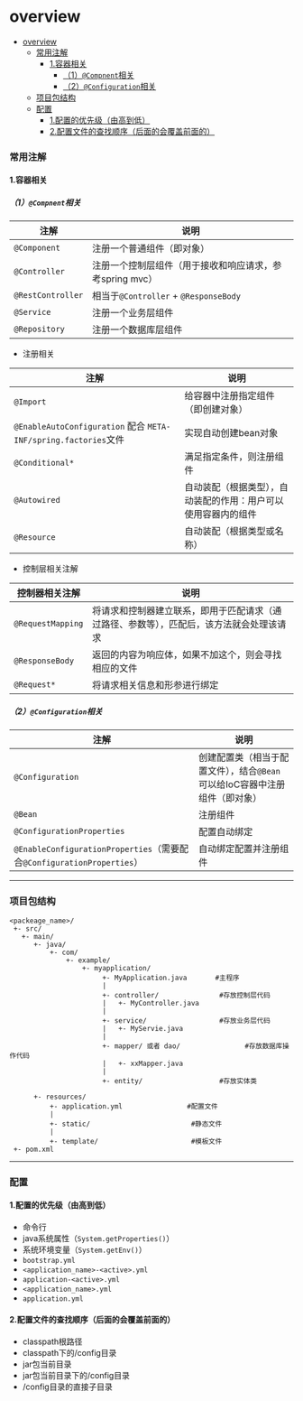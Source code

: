 # overview

<!-- @import "[TOC]" {cmd="toc" depthFrom=1 depthTo=6 orderedList=false} -->
<!-- code_chunk_output -->

- [overview](#overview)
    - [常用注解](#常用注解)
      - [1.容器相关](#1容器相关)
        - [（1）`@Compnent`相关](#1compnent相关)
        - [（2）`@Configuration`相关](#2configuration相关)
    - [项目包结构](#项目包结构)
    - [配置](#配置)
      - [1.配置的优先级（由高到低）](#1配置的优先级由高到低)
      - [2.配置文件的查找顺序（后面的会覆盖前面的）](#2配置文件的查找顺序后面的会覆盖前面的)

<!-- /code_chunk_output -->

### 常用注解

#### 1.容器相关

##### （1）`@Compnent`相关

|注解|说明|
|-|-|
|`@Component`|注册一个普通组件（即对象）|
|`@Controller`|注册一个控制层组件（用于接收和响应请求，参考spring mvc）|
|`@RestController`|相当于`@Controller` + `@ResponseBody`|
|`@Service`|注册一个业务层组件|
|`@Repository`|注册一个数据库层组件|

* 注册相关

|注解|说明|
|-|-|
|`@Import`|给容器中注册指定组件（即创建对象）|
|`@EnableAutoConfiguration` 配合 `META-INF/spring.factories`文件|实现自动创建bean对象|
|`@Conditional*`|满足指定条件，则注册组件|
|`@Autowired`|自动装配（根据类型），自动装配的作用：用户可以使用容器内的组件|
|`@Resource`|自动装配（根据类型或名称）|


* 控制层相关注解

|控制器相关注解|说明|
|-|-|
|`@RequestMapping`|将请求和控制器建立联系，即用于匹配请求（通过路径、参数等），匹配后，该方法就会处理该请求|
|`@ResponseBody`|返回的内容为响应体，如果不加这个，则会寻找相应的文件|
|`@Request*`|将请求相关信息和形参进行绑定|

##### （2）`@Configuration`相关

|注解|说明|
|-|-|
|`@Configuration`|创建配置类（相当于配置文件），结合`@Bean`可以给IoC容器中注册组件（即对象）|
|`@Bean`|注册组件|
|`@ConfigurationProperties`|配置自动绑定|
|`@EnableConfigurationProperties`（需要配合`@ConfigurationProperties`）|自动绑定配置并注册组件|

***

### 项目包结构

```shell
<packeage_name>/
 +- src/
   +- main/
      +- java/
          +- com/
              +- example/
                  +- myapplication/
                       +- MyApplication.java       #主程序
                       |
                       +- controller/               #存放控制层代码
                       |   +- MyController.java
                       |
                       +- service/                  #存放业务层代码
                       |   +- MyServie.java
                       |
                       +- mapper/ 或者 dao/                #存放数据库操作代码
                       |   +- xxMapper.java
                       |
                       +- entity/                   #存放实体类

      +- resources/
          +- application.yml                #配置文件
          |
          +- static/                         #静态文件
          |
          +- template/                       #模板文件
 +- pom.xml
```

***

### 配置

#### 1.配置的优先级（由高到低）

* 命令行
* java系统属性（`System.getProperties()`）
* 系统环境变量（`System.getEnv()`）
* `bootstrap.yml`
* `<application_name>-<active>.yml`
* `application-<active>.yml`
* `<application_name>.yml`
* `application.yml`

#### 2.配置文件的查找顺序（后面的会覆盖前面的）
* classpath根路径
* classpath下的/config目录
* jar包当前目录
* jar包当前目录下的/config目录
* /config目录的直接子目录
